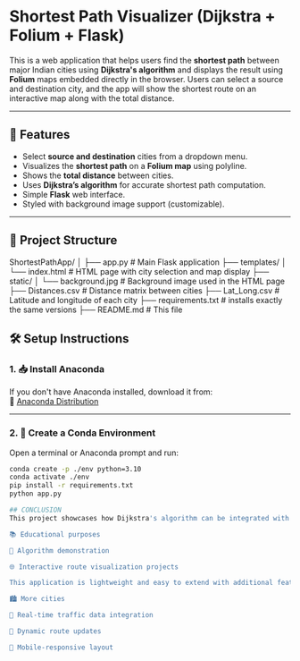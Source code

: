 # Shortest Path Visualizer (Dijkstra + Folium + Flask)

This is a web application that helps users find the **shortest path** between major Indian cities using **Dijkstra's algorithm** and displays the result using **Folium** maps embedded directly in the browser. Users can select a source and destination city, and the app will show the shortest route on an interactive map along with the total distance.

---

## 🚀 Features

- Select **source and destination** cities from a dropdown menu.
- Visualizes the **shortest path** on a **Folium map** using polyline.
- Shows the **total distance** between cities.
- Uses **Dijkstra’s algorithm** for accurate shortest path computation.
- Simple **Flask** web interface.
- Styled with background image support (customizable).

---

## 📁 Project Structure

ShortestPathApp/
│
├── app.py                    # Main Flask application
├── templates/
│   └── index.html            # HTML page with city selection and map display
├── static/
│   └── background.jpg        # Background image used in the HTML page
├── Distances.csv             # Distance matrix between cities
├── Lat_Long.csv              # Latitude and longitude of each city
├── requirements.txt          # installs exactly the same versions
├── README.md                 # This file

## 🛠️ Setup Instructions

### 1. 📥 Install Anaconda

If you don't have Anaconda installed, download it from:  
🔗 [Anaconda Distribution](https://www.anaconda.com/products/distribution)

---

### 2. 🧪 Create a Conda Environment

Open a terminal or Anaconda prompt and run:

```bash
conda create -p ./env python=3.10
conda activate ./env
pip install -r requirements.txt
python app.py

## CONCLUSION
This project showcases how Dijkstra's algorithm can be integrated with web-based visualization tools like Folium to offer interactive and educational visualizations. It acts as a mini GIS system focused on Indian cities and is ideal for:

📚 Educational purposes

🧪 Algorithm demonstration

🌐 Interactive route visualization projects

This application is lightweight and easy to extend with additional features such as:

🏙️ More cities

🚦 Real-time traffic data integration

🔁 Dynamic route updates

📱 Mobile-responsive layout





